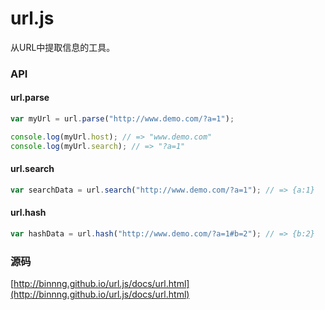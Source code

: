 url.js
======

从URL中提取信息的工具。

### API

#### url.parse

```javascript
var myUrl = url.parse("http://www.demo.com/?a=1");

console.log(myUrl.host); // => "www.demo.com"
console.log(myUrl.search); // => "?a=1"
```

#### url.search

```javascript
var searchData = url.search("http://www.demo.com/?a=1"); // => {a:1}
```
#### url.hash

```javascript
var hashData = url.hash("http://www.demo.com/?a=1#b=2"); // => {b:2}
```

### 源码
[http://binnng.github.io/url.js/docs/url.html](http://binnng.github.io/url.js/docs/url.html)
